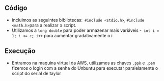 ## Código
- incluimos as seguintes bibliotecas:` #include <stdio.h>`, `#include <math.h>`para a realizar o script.
- Utilizamos a `long double` para poder armazenar mais variáveis
-` int i = 1; i <= c; i++` para aumentar gradativamente o i


## Execução

- Entramos na maquina virtual da AWS, utilizamos as chaves `.ppk` e `.pem` fizemos o login com a senha do Unbuntu para executar paralelamente o script do serial de taylor 

